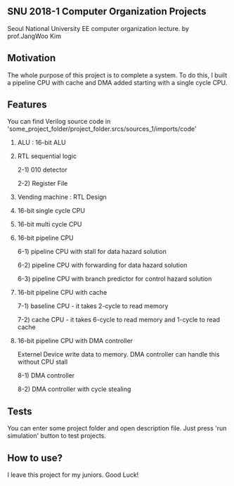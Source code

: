 ## SNU 2018-1 Computer Organization Projects
Seoul National University EE computer organization lecture.
by prof.JangWoo Kim

## Motivation
The whole purpose of this project is to complete a system. To do this, I built a pipeline CPU with cache and DMA added starting with a single cycle CPU.

## Features
You can find Verilog source code in 'some_project_folder/project_folder.srcs/sources_1/imports/code'

1. ALU : 16-bit ALU
2. RTL sequential logic

    2-1) 010 detector
  
    2-2) Register File

3. Vending machine : RTL Design
4. 16-bit single cycle CPU
5. 16-bit multi cycle CPU
6. 16-bit pipeline CPU

    6-1) pipeline CPU with stall for data hazard solution
    
    6-2) pipeline CPU with forwarding for data hazard solution
    
    6-3) pipeline CPU with branch predictor for control hazard solution

7. 16-bit pipeline CPU with cache

    7-1) baseline CPU - it takes 2-cycle to read memory
    
    7-2) cache CPU - it takes 6-cycle to read memory and 1-cycle to read cache
    
8. 16-bit pipeline CPU with DMA controller

    Externel Device write data to memory. DMA controller can handle this without CPU stall

    8-1) DMA controller
    
    8-2) DMA controller with cycle stealing

## Tests
You can enter some project folder and open description file. Just press 'run simulation' button to test projects.

## How to use?
I leave this project for my juniors. Good Luck!
